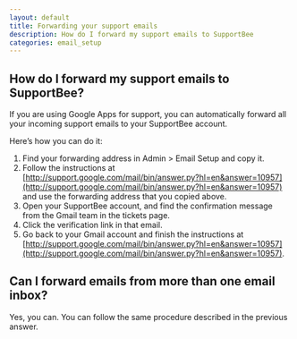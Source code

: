 ```yaml
---
layout: default
title: Forwarding your support emails 
description: How do I forward my support emails to SupportBee
categories: email_setup
---
```


How do I forward my support emails to SupportBee?
-------------------------------------------------

If you are using Google Apps for support,  you can automatically forward all your incoming support emails to your SupportBee account.  

Here’s how you can do it:

1. Find your forwarding address in Admin > Email Setup and copy it.
2. Follow the instructions at [http://support.google.com/mail/bin/answer.py?hl=en&answer=10957](http://support.google.com/mail/bin/answer.py?hl=en&answer=10957) and use the forwarding address that you copied above.
3. Open your SupportBee account, and find the confirmation message from the Gmail team in the tickets page.
4. Click the verification link in that email.
5. Go back to your Gmail account and finish the instructions at [http://support.google.com/mail/bin/answer.py?hl=en&answer=10957](http://support.google.com/mail/bin/answer.py?hl=en&answer=10957).


Can I forward emails from more than one email inbox?
----------------------------------------------------

Yes, you can.  You can follow the same procedure described in the previous answer.


